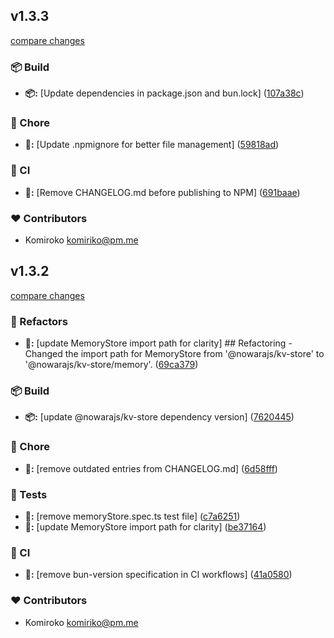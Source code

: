 
## v1.3.3

[compare changes](https://github.com/NowaraJS/elysia-ratelimit/compare/v1.3.2...v1.3.3)

### 📦 Build

- **📦:** [Update dependencies in package.json and bun.lock] ([107a38c](https://github.com/NowaraJS/elysia-ratelimit/commit/107a38c))

### 🦉 Chore

- **🦉:** [Update .npmignore for better file management] ([59818ad](https://github.com/NowaraJS/elysia-ratelimit/commit/59818ad))

### 🤖 CI

- **🤖:** [Remove CHANGELOG.md before publishing to NPM] ([691baae](https://github.com/NowaraJS/elysia-ratelimit/commit/691baae))

### ❤️ Contributors

- Komiroko <komiriko@pm.me>

## v1.3.2

[compare changes](https://github.com/NowaraJS/elysia-ratelimit/compare/v1.3.1...v1.3.2)

### 🧹 Refactors

- **🧹:** [update MemoryStore import path for clarity] ## Refactoring - Changed the import path for MemoryStore from '@nowarajs/kv-store' to '@nowarajs/kv-store/memory'. ([69ca379](https://github.com/NowaraJS/elysia-ratelimit/commit/69ca379))

### 📦 Build

- **📦:** [update @nowarajs/kv-store dependency version] ([7620445](https://github.com/NowaraJS/elysia-ratelimit/commit/7620445))

### 🦉 Chore

- **🦉:** [remove outdated entries from CHANGELOG.md] ([6d58fff](https://github.com/NowaraJS/elysia-ratelimit/commit/6d58fff))

### 🧪 Tests

- **🧪:** [remove memoryStore.spec.ts test file] ([c7a6251](https://github.com/NowaraJS/elysia-ratelimit/commit/c7a6251))
- **🧪:** [update MemoryStore import path for clarity] ([be37164](https://github.com/NowaraJS/elysia-ratelimit/commit/be37164))

### 🤖 CI

- **🤖:** [remove bun-version specification in CI workflows] ([41a0580](https://github.com/NowaraJS/elysia-ratelimit/commit/41a0580))

### ❤️ Contributors

- Komiroko <komiriko@pm.me>

